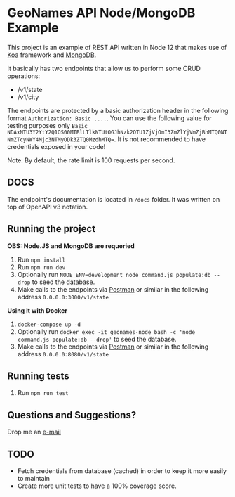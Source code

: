GeoNames API Node/MongoDB Example
=================================================

This project is an example of REST API written in Node 12 that makes use of [Koa](https://koajs.com/) framework and [MongoDB](https://mongodb.com/).

It basically has two endpoints that allow us to perform some CRUD operations:

- /v1/state
- /v1/city

The endpoints are protected by a basic authorization header in the following format `Authorization: Basic ....`.
You can use the following value for testing purposes only `Basic NDAxNTU3Y2YtY2Q1OS00MTBlLTlkNTUtOGJhNzk2OTU1ZjVjOmI3ZmZlYjVmZjBhMTQ0NTNmZTcyNWY4Mjc3NTMyODk3ZTQ0MzdhMTQ=`. It is not recommended to have credentials exposed in your code!

Note: By default, the rate limit is 100 requests per second.

## DOCS
The endpoint's documentation is located in `/docs` folder. It was written on top of OpenAPI v3 notation.

## Running the project

**OBS: Node.JS and MongoDB are requeried**

1. Run `npm install`
2. Run `npm run dev`
3. Optionally run `NODE_ENV=development node command.js populate:db --drop` to seed the database.
4. Make calls to the endpoints via [Postman](https://www.getpostman.com/) or similar in the following address `0.0.0.0:3000/v1/state`

**Using it with Docker**
1. `docker-compose up -d`
2. Optionally run `docker exec -it geonames-node bash -c 'node command.js populate:db --drop'` to seed the database. 
3. Make calls to the endpoints via [Postman](https://www.getpostman.com/) or similar in the following address `0.0.0.0:8080/v1/state`

## Running tests
1. Run `npm run test`

## Questions and Suggestions?
Drop me an [e-mail](mailto:mariojr.rcosta@gmail.com)

## TODO
- Fetch credentials from database (cached) in order to keep it more easily to maintain
- Create more unit tests to have a 100% coverage score.
